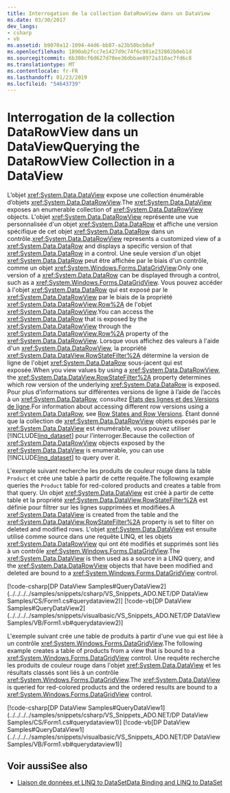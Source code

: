 ```yaml
---
title: Interrogation de la collection DataRowView dans un DataView
ms.date: 03/30/2017
dev_langs:
- csharp
- vb
ms.assetid: b9070a12-1094-44d6-bb87-a23b50bcb0af
ms.openlocfilehash: 1890ab2fcc7e1427d9c74f6c981e232802b0eb1d
ms.sourcegitcommit: 6b308cf6d627d78ee36dbbae8972a310ac7fd6c8
ms.translationtype: MT
ms.contentlocale: fr-FR
ms.lasthandoff: 01/23/2019
ms.locfileid: "54643739"
---
```

# <a name="querying-the-datarowview-collection-in-a-dataview"></a><span data-ttu-id="7b00d-102">Interrogation de la collection DataRowView dans un DataView</span><span class="sxs-lookup"><span data-stu-id="7b00d-102">Querying the DataRowView Collection in a DataView</span></span>
<span data-ttu-id="7b00d-103">L’objet <xref:System.Data.DataView> expose une collection énumérable d’objets <xref:System.Data.DataRowView>.</span><span class="sxs-lookup"><span data-stu-id="7b00d-103">The <xref:System.Data.DataView> exposes an enumerable collection of <xref:System.Data.DataRowView> objects.</span></span> <span data-ttu-id="7b00d-104">L'objet <xref:System.Data.DataRowView> représente une vue personnalisée d'un objet <xref:System.Data.DataRow> et affiche une version spécifique de cet objet <xref:System.Data.DataRow> dans un contrôle.</span><span class="sxs-lookup"><span data-stu-id="7b00d-104"><xref:System.Data.DataRowView> represents a customized view of a <xref:System.Data.DataRow> and displays a specific version of that <xref:System.Data.DataRow> in a control.</span></span> <span data-ttu-id="7b00d-105">Une seule version d'un objet <xref:System.Data.DataRow> peut être affichée par le biais d'un contrôle, comme un objet <xref:System.Windows.Forms.DataGridView>.</span><span class="sxs-lookup"><span data-stu-id="7b00d-105">Only one version of a <xref:System.Data.DataRow> can be displayed through a control, such as a <xref:System.Windows.Forms.DataGridView>.</span></span> <span data-ttu-id="7b00d-106">Vous pouvez accéder à l'objet <xref:System.Data.DataRow> qui est exposé par le <xref:System.Data.DataRowView> par le biais de la propriété <xref:System.Data.DataRowView.Row%2A> de l'objet <xref:System.Data.DataRowView>.</span><span class="sxs-lookup"><span data-stu-id="7b00d-106">You can access the <xref:System.Data.DataRow> that is exposed by the <xref:System.Data.DataRowView> through the <xref:System.Data.DataRowView.Row%2A> property of the <xref:System.Data.DataRowView>.</span></span> <span data-ttu-id="7b00d-107">Lorsque vous affichez des valeurs à l'aide d'un <xref:System.Data.DataRowView>, la propriété <xref:System.Data.DataView.RowStateFilter%2A> détermine la version de ligne de l'objet <xref:System.Data.DataRow> sous-jacent qui est exposée.</span><span class="sxs-lookup"><span data-stu-id="7b00d-107">When you view values by using a <xref:System.Data.DataRowView>, the <xref:System.Data.DataView.RowStateFilter%2A> property determines which row version of the underlying <xref:System.Data.DataRow> is exposed.</span></span> <span data-ttu-id="7b00d-108">Pour plus d’informations sur différentes versions de ligne à l’aide de l’accès à un <xref:System.Data.DataRow>, consultez [États des lignes et des Versions de ligne](../../../../docs/framework/data/adonet/dataset-datatable-dataview/row-states-and-row-versions.md).</span><span class="sxs-lookup"><span data-stu-id="7b00d-108">For information about accessing different row versions using a <xref:System.Data.DataRow>, see [Row States and Row Versions](../../../../docs/framework/data/adonet/dataset-datatable-dataview/row-states-and-row-versions.md).</span></span> <span data-ttu-id="7b00d-109">Étant donné que la collection de <xref:System.Data.DataRowView> objets exposés par le <xref:System.Data.DataView> est énumérable, vous pouvez utiliser [!INCLUDE[linq_dataset](../../../../includes/linq-dataset-md.md)] pour l’interroger.</span><span class="sxs-lookup"><span data-stu-id="7b00d-109">Because the collection of <xref:System.Data.DataRowView> objects exposed by the <xref:System.Data.DataView> is enumerable, you can use [!INCLUDE[linq_dataset](../../../../includes/linq-dataset-md.md)] to query over it.</span></span>  
  
 <span data-ttu-id="7b00d-110">L'exemple suivant recherche les produits de couleur rouge dans la table `Product` et crée une table à partir de cette requête.</span><span class="sxs-lookup"><span data-stu-id="7b00d-110">The following example queries the `Product` table for red-colored products and creates a table from that query.</span></span> <span data-ttu-id="7b00d-111">Un objet <xref:System.Data.DataView> est créé à partir de cette table et la propriété <xref:System.Data.DataView.RowStateFilter%2A> est définie pour filtrer sur les lignes supprimées et modifiées.</span><span class="sxs-lookup"><span data-stu-id="7b00d-111">A <xref:System.Data.DataView> is created from the table and the <xref:System.Data.DataView.RowStateFilter%2A> property is set to filter on deleted and modified rows.</span></span> <span data-ttu-id="7b00d-112">L'objet <xref:System.Data.DataView> est ensuite utilisé comme source dans une requête LINQ, et les objets <xref:System.Data.DataRowView> qui ont été modifiés et supprimés sont liés à un contrôle <xref:System.Windows.Forms.DataGridView>.</span><span class="sxs-lookup"><span data-stu-id="7b00d-112">The <xref:System.Data.DataView> is then used as a source in a LINQ query, and the <xref:System.Data.DataRowView> objects that have been modified and deleted are bound to a <xref:System.Windows.Forms.DataGridView> control.</span></span>  
  
 [!code-csharp[DP DataView Samples#QueryDataView2](../../../../samples/snippets/csharp/VS_Snippets_ADO.NET/DP DataView Samples/CS/Form1.cs#querydataview2)]
 [!code-vb[DP DataView Samples#QueryDataView2](../../../../samples/snippets/visualbasic/VS_Snippets_ADO.NET/DP DataView Samples/VB/Form1.vb#querydataview2)]  
  
 <span data-ttu-id="7b00d-113">L'exemple suivant crée une table de produits à partir d'une vue qui est liée à un contrôle <xref:System.Windows.Forms.DataGridView>.</span><span class="sxs-lookup"><span data-stu-id="7b00d-113">The following example creates a table of products from a view that is bound to a <xref:System.Windows.Forms.DataGridView> control.</span></span> <span data-ttu-id="7b00d-114">Une requête recherche les produits de couleur rouge dans l'objet <xref:System.Data.DataView> et les résultats classés sont liés à un contrôle <xref:System.Windows.Forms.DataGridView>.</span><span class="sxs-lookup"><span data-stu-id="7b00d-114">The <xref:System.Data.DataView> is queried for red-colored products and the ordered results are bound to a <xref:System.Windows.Forms.DataGridView> control.</span></span>  
  
 [!code-csharp[DP DataView Samples#QueryDataView1](../../../../samples/snippets/csharp/VS_Snippets_ADO.NET/DP DataView Samples/CS/Form1.cs#querydataview1)]
 [!code-vb[DP DataView Samples#QueryDataView1](../../../../samples/snippets/visualbasic/VS_Snippets_ADO.NET/DP DataView Samples/VB/Form1.vb#querydataview1)]  
  
## <a name="see-also"></a><span data-ttu-id="7b00d-115">Voir aussi</span><span class="sxs-lookup"><span data-stu-id="7b00d-115">See also</span></span>
- [<span data-ttu-id="7b00d-116">Liaison de données et LINQ to DataSet</span><span class="sxs-lookup"><span data-stu-id="7b00d-116">Data Binding and LINQ to DataSet</span></span>](../../../../docs/framework/data/adonet/data-binding-and-linq-to-dataset.md)
